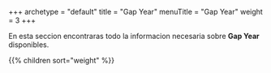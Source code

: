 +++
archetype = "default"
title = "Gap Year"
menuTitle = "Gap Year"
weight = 3
+++


En esta seccion encontraras todo la informacion necesaria sobre **Gap Year** disponibles.


{{% children sort="weight" %}}

